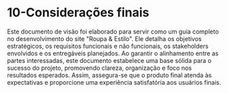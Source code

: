 # 10-Considerações finais

Este documento de visão foi elaborado para servir como um guia completo no desenvolvimento do site "Roupa & Estilo". Ele detalha os objetivos estratégicos, os requisitos funcionais e não funcionais, os stakeholders envolvidos e os entregáveis planejados.
Ao garantir o alinhamento entre as partes interessadas, este documento estabelece uma base sólida para o sucesso do projeto, promovendo clareza, organização e foco nos resultados esperados. Assim, assegura-se que o produto final atenda às expectativas e proporcione uma experiência satisfatória aos usuários finais.
